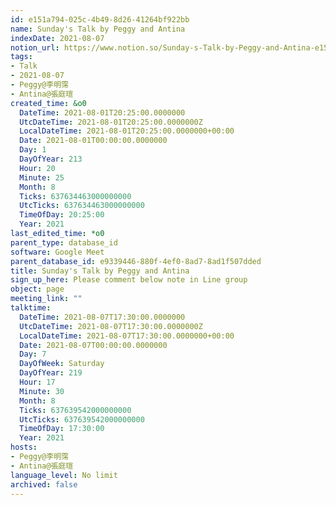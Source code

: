 ```yaml
---
id: e151a794-025c-4b49-8d26-41264bf922bb
name: Sunday's Talk by Peggy and Antina
indexDate: 2021-08-07
notion_url: https://www.notion.so/Sunday-s-Talk-by-Peggy-and-Antina-e151a794025c4b498d2641264bf922bb
tags:
- Talk
- 2021-08-07
- Peggy@李明霈
- Antina@張庭瑄
created_time: &o0
  DateTime: 2021-08-01T20:25:00.0000000
  UtcDateTime: 2021-08-01T20:25:00.0000000Z
  LocalDateTime: 2021-08-01T20:25:00.0000000+00:00
  Date: 2021-08-01T00:00:00.0000000
  Day: 1
  DayOfYear: 213
  Hour: 20
  Minute: 25
  Month: 8
  Ticks: 637634463000000000
  UtcTicks: 637634463000000000
  TimeOfDay: 20:25:00
  Year: 2021
last_edited_time: *o0
parent_type: database_id
software: Google Meet
parent_database_id: e9339446-880f-4ef0-8ad7-8ad1f507dded
title: Sunday's Talk by Peggy and Antina
sign_up_here: Please comment below note in Line group
object: page
meeting_link: ""
talktime:
  DateTime: 2021-08-07T17:30:00.0000000
  UtcDateTime: 2021-08-07T17:30:00.0000000Z
  LocalDateTime: 2021-08-07T17:30:00.0000000+00:00
  Date: 2021-08-07T00:00:00.0000000
  Day: 7
  DayOfWeek: Saturday
  DayOfYear: 219
  Hour: 17
  Minute: 30
  Month: 8
  Ticks: 637639542000000000
  UtcTicks: 637639542000000000
  TimeOfDay: 17:30:00
  Year: 2021
hosts:
- Peggy@李明霈
- Antina@張庭瑄
language_level: No limit
archived: false
---
```







